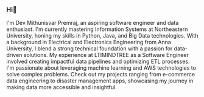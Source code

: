 ### Hi👋
I'm Dev Mithunisvar Premraj, an aspiring software engineer and data enthusiast. I'm currently mastering Information Systems at Northeastern University, honing my skills in Python, Java, and Big Data technologies. With a background in Electrical and Electronics Engineering from Anna University, I blend a strong technical foundation with a passion for data-driven solutions. My experience at LTIMINDTREE as a Software Engineer involved creating impactful data pipelines and optimizing ETL processes. I'm passionate about leveraging machine learning and AWS technologies to solve complex problems. Check out my projects ranging from e-commerce data engineering to disaster management apps, showcasing my journey in making data more accessible and insightful.

